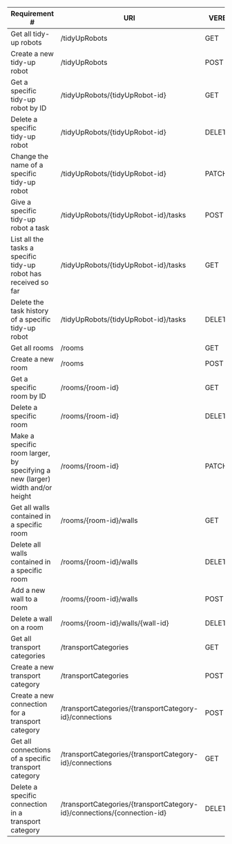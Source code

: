 |Requirement # | URI | VERB |
|---|---|---|
| Get all tidy-up robots                                                                      | /tidyUpRobots | GET |
| Create a new tidy-up robot                                                                  | /tidyUpRobots | POST |
| Get a specific tidy-up robot by ID                                                          | /tidyUpRobots/{tidyUpRobot-id} | GET |
| Delete a specific tidy-up robot                                                             | /tidyUpRobots/{tidyUpRobot-id} | DELETE |
| Change the name of a specific tidy-up robot                                                 | /tidyUpRobots/{tidyUpRobot-id} | PATCH |
| Give a specific tidy-up robot a task                                         | /tidyUpRobots/{tidyUpRobot-id}/tasks | POST |
| List all the tasks a specific tidy-up robot has received so far                        | /tidyUpRobots/{tidyUpRobot-id}/tasks | GET |
| Delete the task history of a specific tidy-up robot                                    | /tidyUpRobots/{tidyUpRobot-id}/tasks | DELETE|
| Get all rooms                                                                 | /rooms | GET |
| Create a new room                                                             | /rooms | POST |
| Get a specific room by ID                                                     | /rooms/{room-id} | GET |
| Delete a specific room                                                        | /rooms/{room-id} | DELETE |
| Make a specific room larger, by specifying a new (larger) width and/or height | /rooms/{room-id} | PATCH |
| Get all walls contained in a specific room                                  | /rooms/{room-id}/walls | GET |
| Delete all walls contained in a specific room                               | /rooms/{room-id}/walls | DELETE |
| Add a new wall to a room                                                    | /rooms/{room-id}/walls | POST |
| Delete a wall on a room                                                     | /rooms/{room-id}/walls/{wall-id} | DELETE |
| Get all transport categories                                                            | /transportCategories | GET |
| Create a new transport category                                                        | /transportCategories | POST |
| Create a new connection for a transport category                                       | /transportCategories/{transportCategory-id}/connections | POST |
| Get all connections of a specific transport category                                   | /transportCategories/{transportCategory-id}/connections | GET |
| Delete a specific connection in a transport category                                   | /transportCategories/{transportCategory-id}/connections/{connection-id} | DELETE |

